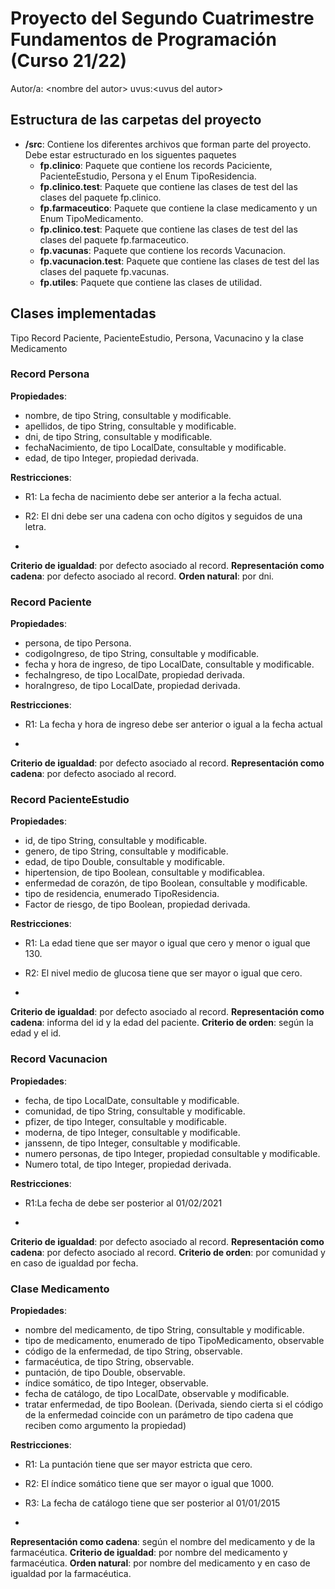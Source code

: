 # Proyecto del Segundo Cuatrimestre Fundamentos de Programación (Curso  21/22)
Autor/a: \<nombre del autor\>   uvus:\<uvus del autor\>



## Estructura de las carpetas del proyecto

* **/src**: Contiene los diferentes archivos que forman parte del proyecto. Debe estar estructurado en los siguentes paquetes
  * **fp.clinico**: Paquete que contiene los records Paciciente, PacienteEstudio, Persona y el Enum TipoResidencia.
  * **fp.clinico.test**: Paquete que contiene las clases de test del las clases del paquete fp.clinico.
  * **fp.farmaceutico**: Paquete que contiene la clase medicamento y un Enum TipoMedicamento.
  * **fp.clinico.test**: Paquete que contiene las clases de test del las clases del paquete fp.farmaceutico.
  * **fp.vacunas**: Paquete que contiene los records Vacunacion.
  * **fp.vacunacion.test**: Paquete que contiene las clases de test del las clases del paquete fp.vacunas.
  * **fp.utiles**:  Paquete que contiene las clases de utilidad. 



## Clases implementadas

Tipo Record Paciente, PacienteEstudio, Persona, Vacunacino y la clase Medicamento

### Record Persona


**Propiedades**:

- nombre, de tipo String, consultable y modificable. 
- apellidos, de tipo String, consultable y modificable. 
- dni, de tipo String, consultable y modificable. 
- fechaNacimiento, de tipo LocalDate, consultable y modificable. 
- edad, de tipo Integer, propiedad derivada. 

**Restricciones**:
 
- R1: La fecha de nacimiento debe ser anterior a la fecha actual. 
- R2: El dni debe ser una cadena con ocho dígitos y seguidos de una letra. 

- 
**Criterio de igualdad**: por defecto asociado al record.
**Representación como cadena**: por defecto asociado al record.
**Orden natural**: por dni. 

### Record Paciente


**Propiedades**:

- persona, de tipo Persona.
- codigoIngreso, de tipo String, consultable y modificable. 
- fecha y hora de ingreso, de tipo LocalDate, consultable y modificable. 
- fechaIngreso, de tipo LocalDate, propiedad derivada. 
- horaIngreso, de tipo LocalDate, propiedad derivada. 

**Restricciones**:
 
- R1: La fecha y hora de ingreso debe ser anterior o igual a la fecha actual

- 
**Criterio de igualdad**: por defecto asociado al record.
**Representación como cadena**: por defecto asociado al record.


### Record PacienteEstudio


**Propiedades**:

- id, de tipo String, consultable y modificable.
- genero, de tipo String, consultable y modificable. 
- edad, de tipo Double, consultable y modificable. 
- hipertension, de tipo Boolean, consultable y modificablea. 
- enfermedad de corazón, de tipo Boolean, consultable y modificable.
- tipo de residencia, enumerado TipoResidencia.
- Factor de riesgo, de tipo Boolean, propiedad derivada. 

**Restricciones**:
 
- R1: La edad tiene que ser mayor o igual que cero y menor o igual que 130. 
- R2: El nivel medio de glucosa tiene que ser mayor o igual que cero. 

- 
**Criterio de igualdad**: por defecto asociado al record.
**Representación como cadena**: informa del id y la edad del paciente.
**Criterio de orden**: según la edad y el id. 


### Record Vacunacion


**Propiedades**:

- fecha, de tipo LocalDate, consultable y modificable.
- comunidad, de tipo String, consultable y modificable. 
- pfizer, de tipo Integer, consultable y modificable. 
- moderna, de tipo Integer, consultable y modificable. 
- janssenn, de tipo Integer, consultable y modificable.
- numero personas, de tipo Integer, propiedad consultable y modificable.
- Numero total, de tipo Integer, propiedad derivada. 

**Restricciones**:
 
- R1:La fecha de debe ser posterior al 01/02/2021


- 
**Criterio de igualdad**: por defecto asociado al record.
**Representación como cadena**: por defecto asociado al record.
**Criterio de orden**: por comunidad y en caso de igualdad por fecha. 


### Clase Medicamento


**Propiedades**:

- nombre del medicamento, de tipo String, consultable y modificable.
- tipo de medicamento, enumerado de tipo TipoMedicamento, observable
- código de la enfermedad, de tipo String, observable. 
- farmacéutica, de tipo String, observable.
- puntación, de tipo Double, observable.
- índice somático, de tipo Integer, observable.
- fecha de catálogo, de tipo LocalDate, observable y modificable.
- tratar enfermedad, de tipo Boolean. (Derivada, siendo cierta si el código de la
enfermedad coincide con un parámetro de tipo cadena que reciben como argumento
la propiedad)

**Restricciones**:
 
- R1: La puntación tiene que ser mayor estricta que cero.
- R2: El índice somático tiene que ser mayor o igual que 1000.
- R3: La fecha de catálogo tiene que ser posterior al 01/01/2015

- 
**Representación como cadena**: según el nombre del medicamento y de la farmacéutica.
**Criterio de igualdad**: por nombre del medicamento y farmacéutica.
**Orden natural**: por nombre del medicamento y en caso de igualdad por la farmacéutica. 